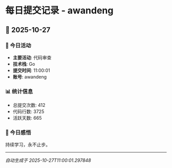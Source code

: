 # 每日提交记录 - awandeng

## 📅 2025-10-27

### 🎯 今日活动
- **主要活动**: 代码审查
- **技术栈**: Go
- **提交时间**: 11:00:01
- **账号**: awandeng

### 📊 统计信息
- 总提交次数: 412
- 代码行数: 3725
- 活跃天数: 665

### 💭 今日感悟
持续学习，永不止步。

---
*自动生成于 2025-10-27T11:00:01.297848*
